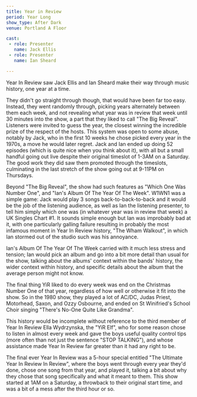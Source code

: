 ```yaml
---
title: Year in Review
period: Year Long
show_type: After Dark
venue: Portland A Floor

cast:
 - role: Presenter
   name: Jack Ellis
 - role: Presenter
   name: Ian Sheard

---
```


Year In Review saw Jack Ellis and Ian Sheard make their way through music history, one year at a time.

They didn't go straight through though, that would have been far too easy.
Instead, they went randomly through, picking years alternately between them each week, and not revealing what year was in review that week until 30 minutes into the show, a part that they liked to call "The Big Reveal".
Listeners were invited to guess the year, the closest winning the incredible prize of the respect of the hosts.
This system was open to some abuse, notably by Jack, who in the first 10 weeks he chose picked every year in the 1970s, a move he would later regret.
Jack and Ian ended up doing 52 episodes (which is quite nice when you think about it), with all but a small handful going out live despite their original timeslot of 1-3AM on a Saturday.
The good work they did saw them promoted through the timeslots, culminating in the last stretch of the show going out at 9-11PM on Thursdays.

Beyond "The Big Reveal", the show had such features as "Which One Was Number One", and "Ian's Album Of The Year Of The Week".
W1WN1 was a simple game\: Jack would play 3 songs back-to-back-to-back and it would be the job of the listening audience, as well as Ian the listening presenter, to tell him simply which one was (in whatever year was in review that week) a UK Singles Chart #1.
It sounds simple enough but Ian was improbably bad at it, with one particularly galling failure resulting in probably the most infamous moment in Year In Review history, "The Wham Walkout", in which Ian stormed out of the studio such was his annoyance.

Ian's Album Of The Year Of The Week carried with it much less stress and tension; Ian would pick an album and go into a bit more detail than usual for the show, talking about the albums' context within the bands' history, the wider context within history, and specific details about the album that the average person might not know.

The final thing YiR liked to do every week was end on the Christmas Number One of that year, regardless of how well or otherwise it fit into the show.
So in the 1980 show, they played a lot of AC/DC, Judas Priest, Motorhead, Saxon, and Ozzy Osbourne, and ended on St Winifried's School Choir singing "There's No-One Quite Like Grandma".

This history would be incomplete without reference to the third member of Year In Review Ella Wydrzynska, the "YiR Elf", who for some reason chose to listen in almost every week and gave the boys useful quality control tips (more often than not just the sentence "STOP TALKING"), and whose assistance made Year In Review far greater than it had any right to be.

The final ever Year In Review was a 5-hour special entitled "The Ultimate Year In Review In Review", where the boys went through every year they'd done, chose one song from that year, and played it, talking a bit about why they chose that song specifically and what it meant to them.
This show started at 1AM on a Saturday, a throwback to their original start time, and was a bit of a mess after the third hour or so.
